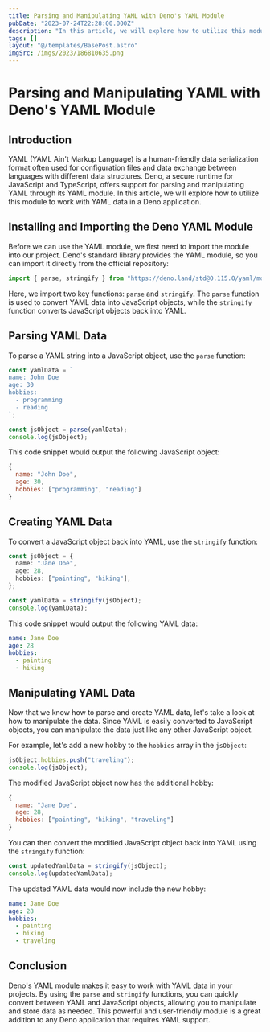 ```yaml
---
title: Parsing and Manipulating YAML with Deno's YAML Module
pubDate: "2023-07-24T22:28:00.000Z"
description: "In this article, we will explore how to utilize this module to work with YAML data in a Deno application"
tags: []
layout: "@/templates/BasePost.astro"
imgSrc: /imgs/2023/186810635.png
---
```

# Parsing and Manipulating YAML with Deno's YAML Module

## Introduction

YAML (YAML Ain't Markup Language) is a human-friendly data serialization format often used for configuration files and data exchange between languages with different data structures. Deno, a secure runtime for JavaScript and TypeScript, offers support for parsing and manipulating YAML through its YAML module. In this article, we will explore how to utilize this module to work with YAML data in a Deno application.

## Installing and Importing the Deno YAML Module

Before we can use the YAML module, we first need to import the module into our project. Deno's standard library provides the YAML module, so you can import it directly from the official repository:

```typescript
import { parse, stringify } from "https://deno.land/std@0.115.0/yaml/mod.ts";
```

Here, we import two key functions: `parse` and `stringify`. The `parse` function is used to convert YAML data into JavaScript objects, while the `stringify` function converts JavaScript objects back into YAML.

## Parsing YAML Data

To parse a YAML string into a JavaScript object, use the `parse` function:

```typescript
const yamlData = `
name: John Doe
age: 30
hobbies:
  - programming
  - reading
`;

const jsObject = parse(yamlData);
console.log(jsObject);
```

This code snippet would output the following JavaScript object:

```javascript
{
  name: "John Doe",
  age: 30,
  hobbies: ["programming", "reading"]
}
```

## Creating YAML Data

To convert a JavaScript object back into YAML, use the `stringify` function:

```typescript
const jsObject = {
  name: "Jane Doe",
  age: 28,
  hobbies: ["painting", "hiking"],
};

const yamlData = stringify(jsObject);
console.log(yamlData);
```

This code snippet would output the following YAML data:

```yaml
name: Jane Doe
age: 28
hobbies:
  - painting
  - hiking
```

## Manipulating YAML Data

Now that we know how to parse and create YAML data, let's take a look at how to manipulate the data. Since YAML is easily converted to JavaScript objects, you can manipulate the data just like any other JavaScript object.

For example, let's add a new hobby to the `hobbies` array in the `jsObject`:

```typescript
jsObject.hobbies.push("traveling");
console.log(jsObject);
```

The modified JavaScript object now has the additional hobby:

```javascript
{
  name: "Jane Doe",
  age: 28,
  hobbies: ["painting", "hiking", "traveling"]
}
```

You can then convert the modified JavaScript object back into YAML using the `stringify` function:

```typescript
const updatedYamlData = stringify(jsObject);
console.log(updatedYamlData);
```

The updated YAML data would now include the new hobby:

```yaml
name: Jane Doe
age: 28
hobbies:
  - painting
  - hiking
  - traveling
```

## Conclusion

Deno's YAML module makes it easy to work with YAML data in your projects. By using the `parse` and `stringify` functions, you can quickly convert between YAML and JavaScript objects, allowing you to manipulate and store data as needed. This powerful and user-friendly module is a great addition to any Deno application that requires YAML support.
